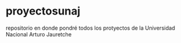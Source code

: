 proyectosunaj
=============

repositorio en donde pondré todos los protyectos de la Universidad Nacional Arturo Jauretche
